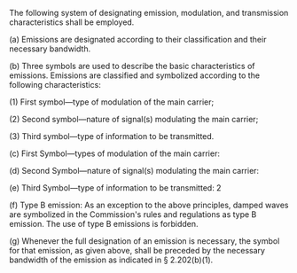 The following system of designating emission, modulation, and transmission characteristics shall be employed.

(a) Emissions are designated according to their classification and their necessary bandwidth.

(b) Three symbols are used to describe the basic characteristics of emissions. Emissions are classified and symbolized according to the following characteristics:

(1) First symbol—type of modulation of the main carrier;

(2) Second symbol—nature of signal(s) modulating the main carrier;

(3) Third symbol—type of information to be transmitted.

(c) First Symbol—types of modulation of the main carrier:

(d) Second Symbol—nature of signal(s) modulating the main carrier:

(e) Third Symbol—type of information to be transmitted: 2
                                    
                                    

(f) Type B emission: As an exception to the above principles, damped waves are symbolized in the Commission's rules and regulations as type B emission. The use of type B emissions is forbidden.

(g) Whenever the full designation of an emission is necessary, the symbol for that emission, as given above, shall be preceded by the necessary bandwidth of the emission as indicated in § 2.202(b)(1).

